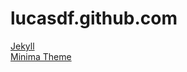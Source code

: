 # lucasdf.github.com

[Jekyll](https://jekyllrb.com/docs/home/)  
[Minima Theme](https://github.com/jekyll/minima)
